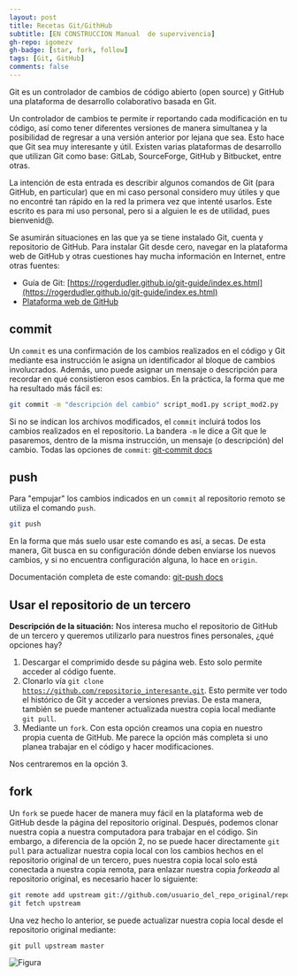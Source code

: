 ```yaml
---
layout: post
title: Recetas Git/GithHub
subtitle: [EN CONSTRUCCION Manual  de supervivencia]
gh-repo: igomezv
gh-badge: [star, fork, follow]
tags: [Git, GitHub]
comments: false
---
```


Git es un controlador de cambios de código abierto (open source) y GitHub una plataforma de desarrollo colaborativo basada en Git. 

Un controlador de cambios te permite ir reportando cada modificación en tu código, así como tener diferentes versiones de manera simultanea y la posibilidad de regresar a una versión anterior por lejana que sea. Esto hace que Git sea muy interesante y útil. Existen varias plataformas de desarrollo que utilizan Git como base: GitLab, SourceForge, GitHub y Bitbucket, entre otras. 

La intención de esta entrada es describir algunos comandos de Git (para GitHub, en particular) que en mi caso personal considero muy útiles y que no encontré tan rápido en la red la primera vez que intenté usarlos. Este escrito es para mi uso personal, pero si a alguien le es de utilidad, pues bienvenid@.

Se asumirán situaciones en las que ya se tiene instalado Git, cuenta y repositorio de GitHub. Para instalar Git desde cero, navegar en la plataforma web de GitHub y otras cuestiones hay mucha información en Internet, entre otras fuentes:

- Guía de Git: [https://rogerdudler.github.io/git-guide/index.es.html](https://rogerdudler.github.io/git-guide/index.es.html)
- [Plataforma web de GitHub](https://guides.github.com/activities/hello-world/)

## commit

Un <code>commit</code> es una confirmación de los cambios realizados en el código y Git mediante esa instrucción le asigna un identificador al bloque de cambios involucrados. Además, uno puede asignar un mensaje o descripción para recordar en qué consistieron esos cambios. En la práctica, la forma que me ha resultado más fácil es: 

```bash
git commit -m "descripción del cambio" script_mod1.py script_mod2.py
```
Si no se indican los archivos modificados, el  <code>commit</code> incluirá todos los cambios realizados en el repositorio. La bandera  <code>-m</code> le dice a Git que le pasaremos, dentro de la misma instrucción, un mensaje (o descripción) del cambio. 
Todas las opciones de <code>commit</code>: [git-commit docs](https://git-scm.com/docs/git-commit)

## push
Para "empujar"  los cambios indicados en un <code>commit</code> al repositorio remoto se utiliza el comando <code>push</code>.

```bash
git push
```
En la forma que más suelo usar este comando es así, a secas. De esta manera, Git busca en su configuración dónde deben enviarse los nuevos cambios, y si no encuentra configuración alguna, lo hace en <code>origin</code>. 

Documentación completa de este comando: 
[git-push docs](https://git-scm.com/docs/git-push)

## Usar el repositorio de un tercero

**Descripción de la situación:**
Nos interesa mucho el repositorio de GitHub de un tercero y queremos utilizarlo para nuestros fines personales, ¿qué opciones hay?
 
1.  Descargar el comprimido desde su página web. Esto solo permite acceder al código fuente.
2. Clonarlo vía <code>git clone https://github.com/repositorio_interesante.git</code>. Esto permite ver todo el histórico de Git y acceder a versiones previas. De esta manera, también se puede mantener actualizada nuestra copia local mediante <code>git pull</code>.
3.  Mediante un <code>fork</code>. Con esta opción creamos una copia en nuestro propia cuenta de GitHub. Me parece la opción más completa si uno planea trabajar en el código y hacer modificaciones.

Nos centraremos en la opción 3.

##  fork
 Un <code>fork</code> se puede hacer de manera muy fácil en la plataforma web de GitHub desde la página del repositorio original. Después, podemos clonar nuestra copia a nuestra computadora para trabajar en el código.  Sin embargo, a diferencia de la opción 2, no se puede hacer directamente  <code>git pull</code> para actualizar nuestra copia local con los cambios hechos en el repositorio original de un tercero, pues nuestra copia local solo está conectada a nuestra copia remota, para enlazar nuestra copia *forkeada* al repositorio original, es necesario hacer lo siguiente:
 ```bash
git remote add upstream git://github.com/usuario_del_repo_original/repo_original.git
git fetch upstream
```
Una vez hecho lo anterior, se puede actualizar nuestra copia local desde el repositorio original mediante:
```
git pull upstream master
```



![Figura](https://igomezv.github.io/assets/img/avatar-icon.jpeg)




<!--stackedit_data:
eyJoaXN0b3J5IjpbNzE1MTgyNTQsMzQyMTE4OTIwXX0=
-->